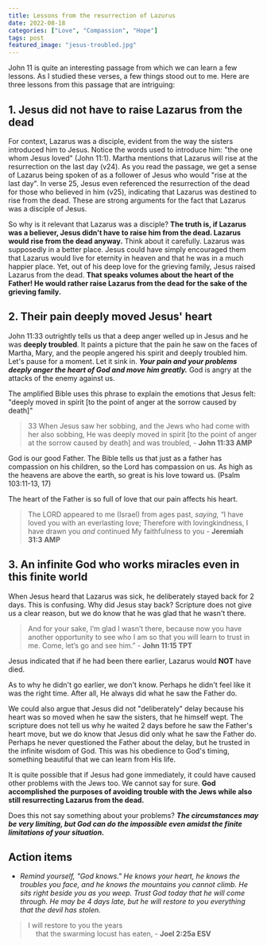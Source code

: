```yaml
---
title: Lessons from the resurrection of Lazurus
date: 2022-08-18
categories: ["Love", "Compassion", "Hope"]
tags: post
featured_image: "jesus-troubled.jpg"
---
```


John 11 is quite an interesting passage from which we can learn a few lessons. As I studied these verses, a few things stood out to me. Here are three lessons from this passage that are intriguing:

## 1. Jesus did not have to raise Lazarus from the dead

For context, Lazarus was a disciple, evident from the way the sisters introduced him to Jesus. Notice the words used to introduce him: "the one whom Jesus loved" (John 11:1). Martha mentions that Lazarus will rise at the resurrection on the last day (v24). As you read the passage, we get a sense of Lazarus being spoken of as a follower of Jesus who would "rise at the last day". In verse 25, Jesus even referenced the resurrection of the dead for those who believed in him (v25), indicating that Lazarus was destined to rise from the dead. These are strong arguments for the fact that Lazarus was a disciple of Jesus.

So why is it relevant that Lazarus was a disciple? **The truth is, if Lazarus was a believer, Jesus didn't have to raise him from the dead. Lazarus would rise from the dead anyway.** Think about it carefully. Lazarus was supposedly in a better place. Jesus could have simply encouraged them that Lazarus would live for eternity in heaven and that he was in a much happier place. Yet, out of his deep love for the grieving family, Jesus raised Lazarus from the dead. **That speaks volumes about the heart of the Father! He would rather raise Lazarus from the dead for the sake of the grieving family.**

## 2. Their pain deeply moved Jesus' heart

John 11:33 outrightly tells us that a deep anger welled up in Jesus and he was **deeply troubled**. It paints a picture that the pain he saw on the faces of Martha, Mary, and the people angered his spirit and deeply troubled him. Let's pause for a moment. Let it sink in. **_Your pain and your problems deeply anger the heart of God and move him greatly._** God is angry at the attacks of the enemy against us.

The amplified Bible uses this phrase to explain the emotions that Jesus felt: "deeply moved in spirit [to the point of anger at the sorrow caused by death]"

> 33 When Jesus saw her sobbing, and the Jews who had come with her also sobbing, He was deeply moved in spirit [to the point of anger at the sorrow caused by death] and was troubled, - **John 11:33 AMP**

God is our good Father. The Bible tells us that just as a father has compassion on his children, so the Lord has compassion on us. As high as the heavens are above the earth, so great is his love toward us. (Psalm 103:11-13, 17)

The heart of the Father is so full of love that our pain affects his heart.

> The LORD appeared to me (Israel) from ages past, _saying,_ “I have loved you with an everlasting love; Therefore with lovingkindness, I have drawn you _and_ continued My faithfulness to you - **Jeremiah 31:3 AMP**

## 3. An infinite God who works miracles even in this finite world

When Jesus heard that Lazarus was sick, he deliberately stayed back for 2 days. This is confusing. Why did Jesus stay back? Scripture does not give us a clear reason, but we do know that he was glad that he wasn't there.

> And for your sake, I’m glad I wasn’t there, because now you have another opportunity to see who I am so that you will learn to trust in me. Come, let’s go and see him.” - **John 11:15 TPT**

Jesus indicated that if he had been there earlier, Lazarus would **NOT** have died.

As to why he didn't go earlier, we don't know. Perhaps he didn't feel like it was the right time. After all, He always did what he saw the Father do.

We could also argue that Jesus did not "deliberately" delay because his heart was so moved when he saw the sisters, that he himself wept. The scripture does not tell us why he waited 2 days before he saw the Father's heart move, but we do know that Jesus did only what he saw the Father do. Perhaps he never questioned the Father about the delay, but he trusted in the infinite wisdom of God. This was his obedience to God's timing, something beautiful that we can learn from His life.

It is quite possible that if Jesus had gone immediately, it could have caused other problems with the Jews too. We cannot say for sure. **God accomplished the purposes of avoiding trouble with the Jews while also still resurrecting Lazarus from the dead.**

Does this not say something about your problems? **_The circumstances may be very limiting, but God can do the impossible even amidst the finite limitations of your situation._**

## Action items

- _Remind yourself, "God knows." He knows your heart, he knows the troubles you face, and he knows the mountains you cannot climb. He sits right beside you as you weep. Trust God today that he will come through. He may be 4 days late, but he will restore to you everything that the devil has stolen._

> I will restore to you the years  
>     that the swarming locust has eaten, - **Joel 2:25a ESV**
